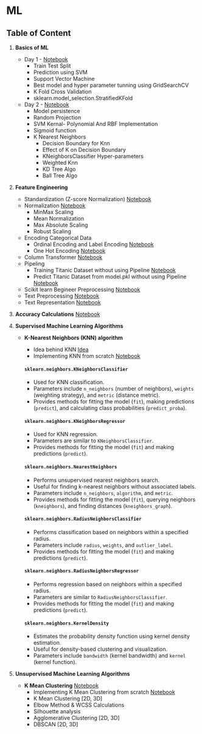 # ML

## Table of Content

1. **Basics of ML**
    * Day 1 - [Notebook](https://github.com/sukritiguin/ML/blob/main/NoteBooks/ML0.ipynb)
        * Train Test Split
        * Prediction using SVM
        * Support Vector Machine
        * Best model and hyper parameter tunning using GridSearchCV
        * K Fold Cross Validation
        * sklearn.model_selection.StratifiedKFold
    *  Day 2 - [Notebook](https://github.com/sukritiguin/ML/blob/main/NoteBooks/ML1.ipynb)
        * Model persistence
        * Random Projection
        * SVM Kernal- Polynomial And RBF Implementation
        * Sigmoid function
        * K Nearest Neighbors
            * Decision Boundary for Knn
            * Effect of K on Decision Boundary
            * KNeighborsClassifier Hyper-parameters
            * Weighted Knn
            * KD Tree Algo
            * Ball Tree Algo
2. **Feature Engineering**
    * Standardization (Z-score Normalization) [Notebook](https://github.com/sukritiguin/ML/blob/main/NoteBooks/ML2.ipynb)
    * Normalization [Notebook](https://github.com/sukritiguin/ML/blob/main/NoteBooks/ML3.ipynb)
        * MinMax Scaling
        * Mean Normalization
        * Max Absolute Scaling
        * Robust Scaling
    * Encoding Categorical Data
        * Ordinal Encoding and Label Encoding [Notebook](https://github.com/sukritiguin/ML/blob/main/NoteBooks/ML4.ipynb)
        * One Hot Encoding [Notebook](https://github.com/sukritiguin/ML/blob/main/NoteBooks/ML5.ipynb)
    * Column Transformer [Notebook](https://github.com/sukritiguin/ML/blob/main/NoteBooks/ML6.ipynb)
    * Pipeling
        * Training Titanic Dataset without using Pipeline [Notebook](https://github.com/sukritiguin/ML/blob/main/NoteBooks/ML7.ipynb)
        * Predict Titanic Dataset from model.pkl without using Pipeline [Notebook](https://github.com/sukritiguin/ML/blob/main/NoteBooks/ML8.ipynb)
    * Scikit learn Begineer Preprocessing [Notebook](https://github.com/sukritiguin/ML/blob/main/NoteBooks/sci-kit_learn_preprocessing.ipynb)
    * Text Preprocessing [Notebook](https://github.com/sukritiguin/ML/blob/main/NoteBooks/text-preprocessing.ipynb)
    * Text Representation [Notebook](https://github.com/sukritiguin/ML/blob/main/NoteBooks/text-representation.ipynb)
3. **Accuracy Calculations** [Notebook](https://github.com/sukritiguin/ML/blob/main/Accuracy_Calculation.ipynb)
4. **Supervised Machine Learning Algorithms**
      - **K-Nearest Neighbors (KNN) algorithm**
           * Idea behind KNN [Idea](https://github.com/sukritiguin/ML/blob/main/Datasets/Idea%20Behind%20KNN.md)
           * Implementing KNN from scratch [Notebook](https://github.com/sukritiguin/ML/blob/main/NoteBooks/Implementing_KNN.ipynb)
         #### `sklearn.neighbors.KNeighborsClassifier`
         
         - Used for KNN classification.
         - Parameters include `n_neighbors` (number of neighbors), `weights` (weighting strategy), and `metric` (distance metric).
         - Provides methods for fitting the model (`fit`), making predictions (`predict`), and calculating class probabilities (`predict_proba`).
         
         #### `sklearn.neighbors.KNeighborsRegressor`
         
         - Used for KNN regression.
         - Parameters are similar to `KNeighborsClassifier`.
         - Provides methods for fitting the model (`fit`) and making predictions (`predict`).
         
         #### `sklearn.neighbors.NearestNeighbors`
         
         - Performs unsupervised nearest neighbors search.
         - Useful for finding k-nearest neighbors without associated labels.
         - Parameters include `n_neighbors`, `algorithm`, and `metric`.
         - Provides methods for fitting the model (`fit`), querying neighbors (`kneighbors`), and finding distances (`kneighbors_graph`).
         
         #### `sklearn.neighbors.RadiusNeighborsClassifier`
         
         - Performs classification based on neighbors within a specified radius.
         - Parameters include `radius`, `weights`, and `outlier_label`.
         - Provides methods for fitting the model (`fit`) and making predictions (`predict`).
         
         #### `sklearn.neighbors.RadiusNeighborsRegressor`
         
         - Performs regression based on neighbors within a specified radius.
         - Parameters are similar to `RadiusNeighborsClassifier`.
         - Provides methods for fitting the model (`fit`) and making predictions (`predict`).
         
         #### `sklearn.neighbors.KernelDensity`
         
         - Estimates the probability density function using kernel density estimation.
         - Useful for density-based clustering and visualization.
         - Parameters include `bandwidth` (kernel bandwidth) and `kernel` (kernel function).

6. **Unsupervised Machine Learning Algorithms**
     - **K Mean Clustering** [Notebook](https://github.com/sukritiguin/ML/blob/main/NoteBooks/All_about_clustering.ipynb)
          * Implementing K Mean Clustering from scratch [Notebook](https://github.com/sukritiguin/ML/blob/main/NoteBooks/Implementing_K_Mean_Clustering.ipynb)
          * K Mean Clustering [2D, 3D]
          * Elbow Method & WCSS Calculations
          * Silhouette analysis
          * Agglomerative Clustering [2D, 3D]
          * DBSCAN [2D, 3D]
